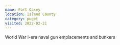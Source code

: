 ```yaml
---
name: Fort Casey
location: Island County
category: puget
visited: 2022-02-21
---
```


World War I-era naval gun emplacements and bunkers
